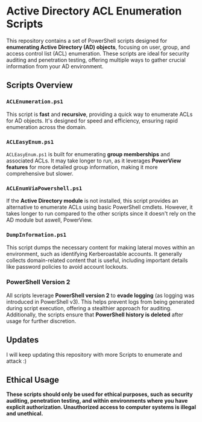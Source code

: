 # Active Directory ACL Enumeration Scripts

This repository contains a set of PowerShell scripts designed for **enumerating Active Directory (AD) objects**, focusing on user, group, and access control list (ACL) enumeration. These scripts are ideal for security auditing and penetration testing, offering multiple ways to gather crucial information from your AD environment.

## Scripts Overview

### `ACLEnumeration.ps1`  
This script is **fast** and **recursive**, providing a quick way to enumerate ACLs for AD objects. It's designed for speed and efficiency, ensuring rapid enumeration across the domain.

### `ACLEasyEnum.ps1`  
`ACLEasyEnum.ps1` is built for enumerating **group memberships** and associated ACLs. It may take longer to run, as it leverages **PowerView features** for more detailed group information, making it more comprehensive but slower.

### `ACLEnumViaPowershell.ps1`  
If the **Active Directory module** is not installed, this script provides an alternative to enumerate ACLs using basic PowerShell cmdlets. However, it takes longer to run compared to the other scripts since it doesn't rely on the AD module but aswell, PowerView.

### `DumpInformation.ps1`  
This script dumps the necessary content for making lateral moves within an environment, such as identifying Kerberoastable accounts. It generally collects domain-related content that is useful, including important details like password policies to avoid account lockouts.

### PowerShell Version 2  
All scripts leverage **PowerShell version 2** to **evade logging** (as logging was introduced in PowerShell v3). This helps prevent logs from being generated during script execution, offering a stealthier approach for auditing. Additionally, the scripts ensure that **PowerShell history is deleted** after usage for further discretion.

## Updates
I will keep updating this repository with more Scripts to enumerate and attack :)

## Ethical Usage
**These scripts should only be used for ethical purposes, such as security auditing, penetration testing, and within environments where you have explicit authorization. Unauthorized access to computer systems is illegal and unethical.**
